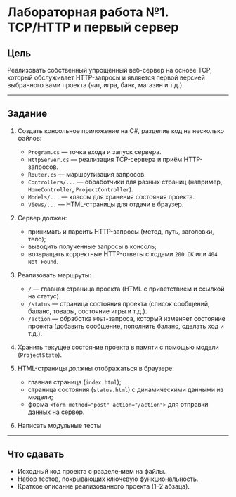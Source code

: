 # Лабораторная работа №1. TCP/HTTP и первый сервер

## Цель
Реализовать собственный упрощённый веб-сервер на основе TCP, который обслуживает HTTP-запросы и является первой версией выбранного вами проекта (чат, игра, банк, магазин и т.д.).

---

## Задание

1. Создать консольное приложение на C#, разделив код на несколько файлов:
   - `Program.cs` — точка входа и запуск сервера.
   - `HttpServer.cs` — реализация TCP-сервера и приём HTTP-запросов.
   - `Router.cs` — маршрутизация запросов.
   - `Controllers/...` — обработчики для разных страниц (например, `HomeController`, `ProjectController`).
   - `Models/...` — классы для хранения состояния проекта.
   - `Views/...` — HTML-страницы для отдачи в браузер.

2. Сервер должен:
   - принимать и парсить HTTP-запросы (метод, путь, заголовки, тело);
   - выводить полученные запросы в консоль;
   - возвращать корректные HTTP-ответы с кодами `200 OK` или `404 Not Found`.

3. Реализовать маршруты:
   - `/` — главная страница проекта (HTML с приветствием и ссылкой на статус).
   - `/status` — страница состояния проекта (список сообщений, баланс, товары, состояние игры и т.д.).
   - `/action` — обработка `POST`-запроса, который изменяет состояние проекта (добавить сообщение, пополнить баланс, сделать ход и т.д.).

4. Хранить текущее состояние проекта в памяти с помощью модели (`ProjectState`).

5. HTML-страницы должны отображаться в браузере:
   - главная страница (`index.html`);
   - страница состояния (`status.html`) с динамическими данными из модели;
   - форма `<form method="post" action="/action">` для отправки данных на сервер.

6. Написать модульные тесты

---

## Что сдавать
- Исходный код проекта с разделением на файлы.
- Набор тестов, покрывающих ключевую функциональность.
- Краткое описание реализованного проекта (1–2 абзаца).
